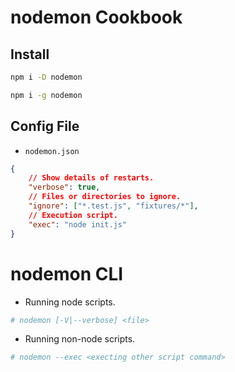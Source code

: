 nodemon Cookbook
================

Install
-------
```sh
npm i -D nodemon
```
```sh
npm i -g nodemon
```

Config File
-----------
- `nodemon.json`
```json
{
    // Show details of restarts.
    "verbose": true,
    // Files or directories to ignore.
    "ignore": ["*.test.js", "fixtures/*"],
    // Execution script.
    "exec": "node init.js"
}
```

nodemon CLI
===========

- Running node scripts.
```sh
# nodemon [-V|--verbose] <file>
```
- Running non-node scripts.
```sh
# nodemon --exec <execting other script command>
```